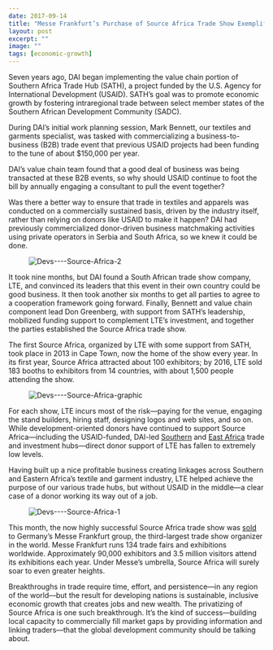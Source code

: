 ```yaml
---
date: 2017-09-14
title: "Messe Frankfurt’s Purchase of Source Africa Trade Show Exemplifies the Potential of Market Systems Development"
layout: post
excerpt: ""
image: ""
tags: [economic-growth]
---
```

<p>Seven years ago, DAI began implementing the value chain portion of Southern Africa Trade Hub (SATH), a project funded by the U.S. Agency for International Development (USAID). SATH’s goal was to promote economic growth by fostering intraregional trade between select member states of the Southern African Development Community (SADC).</p><p>During DAI’s initial work planning session, Mark Bennett, our textiles and garments specialist, was tasked with commercializing a business-to-business (B2B) trade event that previous USAID projects had been funding to the tune of about $150,000 per year.</p><p>DAI’s value chain team found that a good deal of business was being transacted at these B2B events, so why should USAID continue to foot the bill by annually engaging a consultant to pull the event together?</p><p>Was there a better way to ensure that trade in textiles and apparels was conducted on a commercially sustained basis, driven by the industry itself, rather than relying on donors like USAID to make it happen? DAI had previously commercialized donor-driven business matchmaking activities using private operators in Serbia and South Africa, so we knew it could be done.</p><figure class="kg-card kg-image-card"><img src="https://pubs.ghost.io/uploads/Devs----Source-Africa-2.jpg" class="kg-image" alt="Devs----Source-Africa-2" loading="lazy" title="The 2017 Source Africa trade show featured 151 exhibitors from 17 countries as well as five fashion shows. Credit: Source Africa"></figure><p>It took nine months, but DAI found a South African trade show company, LTE, and convinced its leaders that this event in their own country could be good business. It then took another six months to get all parties to agree to a cooperation framework going forward. Finally, Bennett and value chain component lead Don Greenberg, with support from SATH’s leadership, mobilized funding support to complement LTE’s investment, and together the parties established the Source Africa trade show.</p><p>The first Source Africa, organized by LTE with some support from SATH, took place in 2013 in Cape Town, now the home of the show every year. In its first year, Source Africa attracted about 100 exhibitors; by 2016, LTE sold 183 booths to exhibitors from 14 countries, with about 1,500 people attending the show.</p><figure class="kg-card kg-image-card"><img src="https://pubs.ghost.io/uploads/Devs----Source-Africa-graphic.jpg" class="kg-image" alt="Devs----Source-Africa-graphic" loading="lazy"></figure><p>For each show, LTE incurs most of the risk—paying for the venue, engaging the stand builders, hiring staff, designing logos and web sites, and so on. While development-oriented donors have continued to support Source Africa—including the USAID-funded, DAI-led <a href="https://www.dai.com/our-work/projects/southern-africa-trade-and-investment-hub">Southern</a> and <a href="https://www.dai.com/our-work/projects/east-africa-trade-and-investment-hub-tih">East Africa</a> trade and investment hubs—direct donor support of LTE has fallen to extremely low levels.</p><p>Having built up a nice profitable business creating linkages across Southern and Eastern Africa’s textile and garment industry, LTE helped achieve the purpose of our various trade hubs, but without USAID in the middle—a clear case of a donor working its way out of a job.</p><figure class="kg-card kg-image-card"><img src="https://pubs.ghost.io/uploads/Devs----Source-Africa-1.jpg" class="kg-image" alt="Devs----Source-Africa-1" loading="lazy" title="Nearly 1,400 attendees from 16 countries came to the 2017 Source Africa trade show. Credit: Source Africa"></figure><p>This month, the now highly successful Source Africa trade show was <a href="http://www.fin24.com/Economy/messe-frankfurt-ready-to-take-sa-clothing-expos-to-next-level-20170908">sold</a> to Germany’s Messe Frankfurt group, the third-largest trade show organizer in the world. Messe Frankfurt runs 134 trade fairs and exhibitions worldwide. Approximately 90,000 exhibitors and 3.5 million visitors attend its exhibitions each year. Under Messe’s umbrella, Source Africa will surely soar to even greater heights.</p><p>Breakthroughs in trade require time, effort, and persistence—in any region of the world—but the result for developing nations is sustainable, inclusive economic growth that creates jobs and new wealth. The privatizing of Source Africa is one such breakthrough. It’s the kind of success—building local capacity to commercially fill market gaps by providing information and linking traders—that the global development community should be talking about.</p>
  